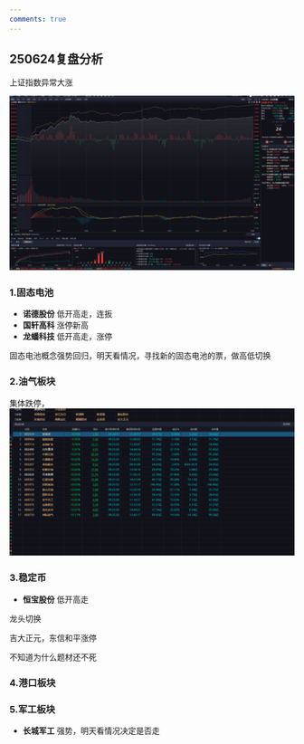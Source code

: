 ```yaml
---
comments: true
---
```

## 250624复盘分析

上证指数异常大涨

![分时图](/assets/figures/daily/2025/06/06-24/1.png)
### 1.固态电池

- **诺德股份** 低开高走，连扳
- **国轩高科** 涨停新高
- **龙蟠科技** 低开高走，涨停

固态电池概念强势回归，明天看情况，寻找新的固态电池的票，做高低切换


### 2.油气板块

集体跌停，
![分时图](/assets/figures/daily/2025/06/06-24/2.png)


### 3.稳定币

- **恒宝股份** 低开高走

龙头切换

吉大正元，东信和平涨停


不知道为什么题材还不死


### 4.港口板块


### 5.军工板块
- **长城军工** 强势，明天看情况决定是否走







